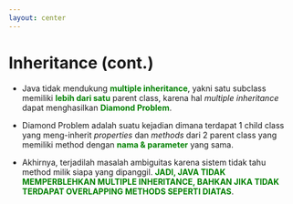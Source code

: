 ```yaml
---
layout: center
---
```


# Inheritance (cont.)

<div class='flex-row'>

</div>
<div class='flex-row flex justify-center items-center'>
<div class='text-base text-justify mt-4'>

- Java tidak mendukung <span style="color: green; font-weight: bold;">multiple inheritance</span>, yakni satu subclass memiliki <span style="color: green; font-weight: bold;">lebih dari satu</span> parent class, karena hal _multiple inheritance_ dapat menghasilkan <span style="color: green; font-weight: bold;">Diamond Problem</span>.

- Diamond Problem adalah suatu kejadian dimana terdapat 1 child class yang meng-inherit _properties_ dan _methods_ dari 2 parent class yang memiliki method dengan <span style="color: green; font-weight: bold;">nama & parameter</span> yang sama.

- Akhirnya, terjadilah masalah ambiguitas karena sistem tidak tahu method milik siapa yang dipanggil. <span style="color: green; font-weight: bold;">JADI, JAVA TIDAK MEMPERBLEHKAN MULTIPLE INHERITANCE, BAHKAN JIKA TIDAK TERDAPAT OVERLAPPING METHODS SEPERTI DIATAS</span>.

</div>
</div>

